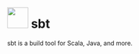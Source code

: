 # <img src="https://cdn.jsdelivr.net/gh/brunoyb/chocolatey-packages@6ef72e9e64e27784c6e0db059fc89d7b5538f488/sbt/icon.svg" width="48" height="48" /> sbt


sbt is a build tool for Scala, Java, and more.
